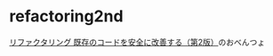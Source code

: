 # refactoring2nd
[リファクタリング 既存のコードを安全に改善する（第2版）](https://www.ohmsha.co.jp/book/9784274224546/)のおべんつょ
